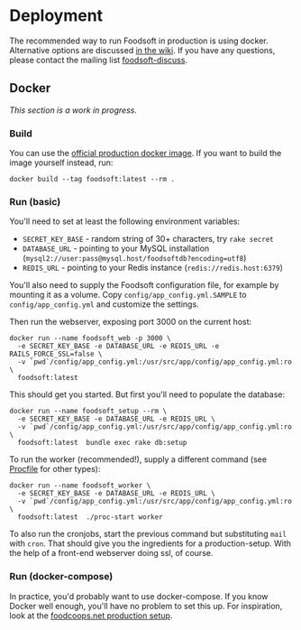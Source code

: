 # Deployment

The recommended way to run Foodsoft in production is using docker. Alternative options are
discussed [in the wiki](https://github.com/foodcoops/foodsoft/wiki/Deployment-notes). If you
have any questions, please contact the mailing list [foodsoft-discuss](http://foodsoft.51229.x6.nabble.com/foodsoft-discuss-f5.html).

## Docker

_This section is a work in progress._

### Build

You can use the [official production docker image](https://hub.docker.com/r/foodcoops/foodsoft/).
If you want to build the image yourself instead, run:

    docker build --tag foodsoft:latest --rm .

### Run (basic)

You'll need to set at least the following environment variables:

* `SECRET_KEY_BASE` - random string of 30+ characters, try `rake secret`
* `DATABASE_URL` - pointing to your MySQL installation (`mysql2://user:pass@mysql.host/foodsoftdb?encoding=utf8`)
* `REDIS_URL` - pointing to your Redis instance (`redis://redis.host:6379`)

You'll also need to supply the Foodsoft configuration file, for example by
mounting it as a volume. Copy `config/app_config.yml.SAMPLE` to `config/app_config.yml`
and customize the settings.

Then run the webserver, exposing port 3000 on the current host:

    docker run --name foodsoft_web -p 3000 \
      -e SECRET_KEY_BASE -e DATABASE_URL -e REDIS_URL -e RAILS_FORCE_SSL=false \
      -v `pwd`/config/app_config.yml:/usr/src/app/config/app_config.yml:ro \
      foodsoft:latest

This should get you started. But first you'll need to populate the database:

    docker run --name foodsoft_setup --rm \
      -e SECRET_KEY_BASE -e DATABASE_URL -e REDIS_URL \
      -v `pwd`/config/app_config.yml:/usr/src/app/config/app_config.yml:ro \
      foodsoft:latest  bundle exec rake db:setup

To run the worker (recommended!), supply a different command
(see [Procfile](../Procfile) for other types):

    docker run --name foodsoft_worker \
      -e SECRET_KEY_BASE -e DATABASE_URL -e REDIS_URL \
      -v `pwd`/config/app_config.yml:/usr/src/app/config/app_config.yml:ro \
      foodsoft:latest  ./proc-start worker

To also run the cronjobs, start the previous command but substituting
`mail` with `cron`. That should give you the ingredients for a production-setup.
With the help of a front-end webserver doing ssl, of course.


### Run (docker-compose)

In practice, you'd probably want to use docker-compose. If you know Docker well enough,
you'll have no problem to set this up. For inspiration, look at the
[foodcoops.net production setup](https://github.com/foodcoops/foodcoops.net).

